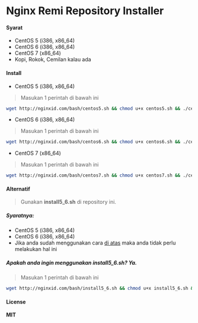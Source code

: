 # Nginx Remi Repository Installer

#### Syarat

   * CentOS 5 (i386, x86_64)
   * CentOS 6 (i386, x86_64)
   * CentOS 7 (x86_64)
   * Kopi, Rokok, Cemilan kalau ada

#### Install

   * CentOS 5 (i386, x86_64)

> Masukan 1 perintah di bawah ini

```sh
wget http://nginxid.com/bash/centos5.sh && chmod u+x centos5.sh && ./centos5.sh
```
   * CentOS 6 (i386, x86_64)

> Masukan 1 perintah di bawah ini

```sh
wget http://nginxid.com/bash/centos6.sh && chmod u+x centos6.sh && ./centos6.sh
```
   * CentOS 7 (x86_64)

> Masukan 1 perintah di bawah ini

```sh
wget http://nginxid.com/bash/centos7.sh && chmod u+x centos7.sh && ./centos7.sh
```

#### Alternatif

> Gunakan __install5_6.sh__ di repository ini.
##### Syaratnya:
- CentOS 5 (i386, x86_64)
- CentOS 6 (i386, x86_64)
- Jika anda sudah menggunakan cara [di atas](https://github.com/NginxID/centos-lemp-installer#install) maka anda tidak perlu melakukan hal ini

##### Apakah anda ingin menggunakan __install5_6.sh__? Ya.

> Masukan 1 perintah di bawah ini
```sh
wget http://nginxid.com/bash/install5_6.sh && chmod u+x install5_6.sh && ./install5_6.sh
```

#### License
__MIT__
